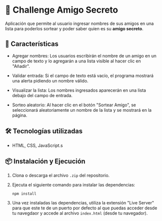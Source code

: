 # 📌 Challenge Amigo Secreto 

Aplicación que permite al usuario ingresar nombres de sus amigos en una lista para poderlos sortear y poder saber quien es su **amigo secreto**.

## 🚀 Características

- Agregar nombres: Los usuarios escribirán el nombre de un amigo en un campo de texto y lo agregarán a una lista visible al hacer clic en "Añadir".

- Validar entrada: Si el campo de texto está vacío, el programa mostrará una alerta pidiendo un nombre válido.

- Visualizar la lista: Los nombres ingresados aparecerán en una lista debajo del campo de entrada.

- Sorteo aleatorio: Al hacer clic en el botón "Sortear Amigo", se seleccionará aleatoriamente un nombre de la lista y se mostrará en la página.

## 🛠️ Tecnologías utilizadas
- HTML, CSS, JavaScript.s

## 📦 Instalación y Ejecución
1. Clona o descarga el archivo `.zip` del repositorio.
1. Ejecuta el siguiente comando para instalar las dependencias:
    ```
    npm install
    ```

1. Una vez instaladas las dependencias, utiliza la extensión "Live Server" para que este te de un puerto por defecto al que puedas acceder desde tu navegdaor y accede al archivo `index.html` (desde tu navegador).